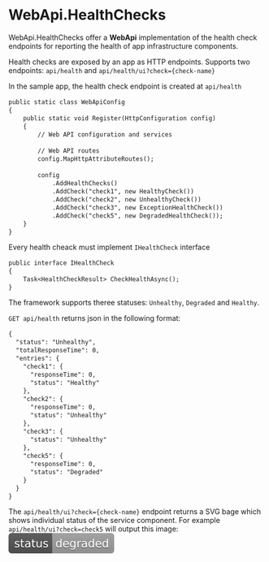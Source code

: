 # WebApi.HealthChecks

WebApi.HealthChecks offer a **WebApi** implementation of the health check endpoints for reporting the health of app infrastructure components.

Health checks are exposed by an app as HTTP endpoints.
Supports two endpoints: `api/health` and `api/health/ui?check={check-name}`


In the sample app, the health check endpoint is created at `api/health`
```
public static class WebApiConfig
{
    public static void Register(HttpConfiguration config)
    {
        // Web API configuration and services

        // Web API routes
        config.MapHttpAttributeRoutes();

        config
            .AddHealthChecks()
            .AddCheck("check1", new HealthyCheck())
            .AddCheck("check2", new UnhealthyCheck())
            .AddCheck("check3", new ExceptionHealthCheck())
            .AddCheck("check5", new DegradedHealthCheck());
    }
}
```

Every health cheack must implement `IHealthCheck` interface
```
public interface IHealthCheck
{
    Task<HealthCheckResult> CheckHealthAsync();
}
```
The framework supports theree statuses: `Unhealthy`, `Degraded` and `Healthy`.

`GET api/health` returns json in the following format:
```
{
  "status": "Unhealthy",
  "totalResponseTime": 0,
  "entries": {
    "check1": {
      "responseTime": 0,
      "status": "Healthy"
    },
    "check2": {
      "responseTime": 0,
      "status": "Unhealthy"
    },
    "check3": {
      "status": "Unhealthy"
    },
    "check5": {
      "responseTime": 0,
      "status": "Degraded"
    }
  }
}
```
The `api/health/ui?check={check-name}` endpoint returns a SVG bage which shows individual status of the service component.
For example `api/health/ui?check=check5` will output this image: ![GitHub Logo](/src/WebApi.HealthChecks/Content/status-degraded-lightgrey.svg)
